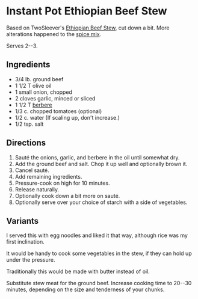 [Instant Pot]: ../indices/instantPot.html

# Instant Pot Ethiopian Beef Stew

Based on TwoSleever's [Ethiopian Beef Stew](https://twosleevers.com/ethiopian-beef-stew/#recipe), cut down a bit.  More alterations happened to the [spice mix](../appetizers/berbere.md).

Serves 2--3.

## Ingredients

* 3/4 lb. ground beef
* 1 1/2 T olive oil
* 1 small onion, chopped
* 2 cloves garlic, minced or sliced
* 1 1/2 T [berbere](../appetizers/berbere.md)
* 1/3 c. chopped tomatoes (optional)
* 1/2 c. water  (If scaling up, don't increase.)
* 1/2 tsp. salt

## Directions

1. Sauté the onions, garlic, and berbere in the oil until somewhat dry.
2. Add the ground beef and salt.  Chop it up well and optionally brown it.
3. Cancel sauté.
4. Add remaining ingredients. 
5. Pressure-cook on high for 10 minutes.
6. Release naturally.
7. Optionally cook down a bit more on sauté.
8. Optionally serve over your choice of starch with a side of vegetables.

## Variants

I served this with egg noodles and liked it that way, although rice was my first inclination.

It would be handy to cook some vegetables in the stew, if they can hold up under the pressure.

Traditionally this would be made with butter instead of oil.

Substitute stew meat for the ground beef.  Increase cooking time to 20--30 minutes, depending on the size and tenderness of your chunks.

